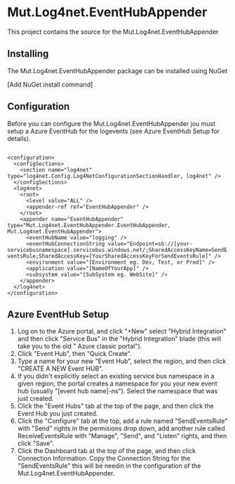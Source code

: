 # Mut.Log4net.EventHubAppender
This project contains the source for the Mut.Log4net.EventHubAppender 

## Installing
The Mut.Log4net.EventHubAppender package can be installed using NuGet

[Add NuGet install command]

## Configuration
Before you can configure the Mut.Log4net.EventHubAppender jou must setup a Azure EventHub for the logevents (see Azure EventHub Setup for details).

<code>
&lt;configuration&gt;
  &lt;configSections&gt;
    &lt;section name="log4net" type="log4net.Config.Log4NetConfigurationSectionHandler, log4net" /&gt;
  &lt;/configSections&gt;
  &lt;log4net&gt;
    &lt;root&gt;
      &lt;level value="ALL" /&gt;
      &lt;appender-ref ref="EventHubAppender" /&gt;
    &lt;/root&gt;
    &lt;appender name="EventHubAppender" type="Mut.Log4net.EventHubAppender.EventHubAppender, Mut.Log4net.EventHubAppender"&gt;
      &lt;eventHubName value="logging" /&gt;
      &lt;eventHubConnectionString value="Endpoint=sb://[your-servicebusnamespace].servicebus.windows.net/;SharedAccessKeyName=SendEventsRule;SharedAccessKey=[YourSharedAccessKeyForSendEventsRule]" /&gt;
      &lt;environment value="[Environment eg. Dev, Test, or Prod]" /&gt;
      &lt;application value="[NameOfYourApp]" /&gt;
      &lt;subsystem value="[SubSystem eg. WebSite]" /&gt;
    &lt;/appender&gt;
  &lt;/log4net&gt;
&lt;/configuration&gt;
</code>

## Azure EventHub Setup
1. Log on to the Azure portal, and click "+New" select "Hybrid Integration" and then click "Service Bus" in the "Hybrid Integration" blade (this will take you to the old " Azure classic portal").
2. Click "Event Hub", then "Quick Create".
3. Type a name for your new "Event Hub", select the region, and then click "CREATE A NEW Event HUB".
4. If you didn't explicitly select an existing service bus namespace in a given region, the portal creates a namespace for you your new event hub (usually "[event hub name]-ns"). Select the namespace that was just created.
5. Click the "Event Hubs" tab at the top of the page, and then click the Event Hub you just created.
6. Click the "Configure" tab at the top, add a rule named "SendEventsRule" with "Send" rights in the permisions drop down, add another rule called ReceiveEventsRule with "Manage", "Send", and "Listen" rights, and then click "Save".
7. Click the Dashboard tab at the top of the page, and then click Connection Information. Copy the Connection String for the "SendEventsRule" this will be needin in the configuration of the Mut.Log4net.EventHubAppender.

